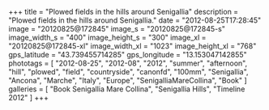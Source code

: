 +++
title = "Plowed fields in the hills around Senigallia"
description = "Plowed fields in the hills around Senigallia."
date = "2012-08-25T17:28:45"
image = "20120825@172845"
image_s = "20120825@172845-s"
image_width_s = "400"
image_height_s = "300"
image_xl = "20120825@172845-xl"
image_width_xl = "1023"
image_height_xl = "768"
gps_latitude = "43.739455714285"
gps_longitude = "13.153047142855"
phototags = [ "2012-08-25", "2012-08", "2012", "summer", "afternoon", "hill", "plowed", "field", "countryside", "canonfd", "100mm", "Senigallia", "Ancona", "Marche", "Italy", "Europe", "SenigalliaMareCollina", "Book" ]
galleries = [ "Book Senigallia Mare Collina", "Senigallia Hills", "Timeline 2012" ]
+++
